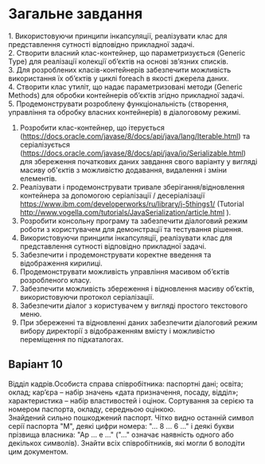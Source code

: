 <h1>Загальне завдання</h1>
1. Використовуючи принципи інкапсуляції, реалізувати клас для представлення сутності відповідно прикладної задачі.<br>
2. Створити власний клас-контейнер, що параметризується (Generic Type) для реалізації колекції об’єктів на основі зв’язних списків.<br>
3. Для розроблених класів-контейнерів забезпечити можливість використання їх об’єктів у циклі foreach в якості джерела даних.<br>
4. Створити клас утиліт, що надає параметризовані методи (Generic Methods) для обробки контейнерів об’єктів згідно прикладної задачі.<br>
5. Продемонструвати розроблену функціональність (створення, управління та обробку власних контейнерів) в діалоговому режимі.<br>

1. Розробити клас-контейнер, що ітерується (https://docs.oracle.com/javase/8/docs/api/java/lang/Iterable.html) та серіалізується (https://docs.oracle.com/javase/8/docs/api/java/io/Serializable.html) для збереження початкових даних завдання свого варіанту у вигляді масиву об'єктів з можливістю додавання, видалення і зміни елементів.<br>
2. Реалізувати і продемонструвати тривале зберігання/відновлення контейнера за допомогою серіалізації / десеріалізації https://www.ibm.com/developerworks/ru/library/j-5things1/ (Tutorial http://www.vogella.com/tutorials/JavaSerialization/article.html ). <br>
3. Розробити консольну програму та забезпечити діалоговий режим роботи з користувачем для демонстрації та тестування рішення. <br>
4. Використовуючи принципи інкапсуляції, реалізувати клас для представлення сутності відповідно прикладної задачі. <br>
5. Забезпечити і продемонструвати коректне введення та відображення кирилиці. <br>
6. Продемонструвати можливість управління масивом об’єктів розробленого класу. <br>
7. Забезпечити можливість збереження і відновлення масиву об’єктів, використовуючи протокол серіалізації. <br>
8. Забезпечити діалог з користувачем у вигляді простого текстового меню. <br>
9. При збереженні та відновленні даних забезпечити діалоговий режим вибору директорії з відображенням вмісту і можливістю переміщення по підкаталогах. <br>

<h2>Варіант 10</h2>
Відділ кадрів.Особиста справа співробітника: паспортні дані; освіта; оклад; кар’єра – набір значень «дата призначення, посаду, відділ»; характеристика – набір властивостей і оцінок. Сортування за серією та номером паспорта, окладу, середньою оцінкою.<br>
Знайдений сильно пошкоджений паспорт. Чітко видно останній символ серії паспорта "М", деякі цифри номера: "... 8 ... 6 ..." і деякі букви прізвища власника: "Ар ... е ..." ("..." означає наявність одного або декількох символів). Знайти всіх співробітників, які могли б володіти цим документом. <br>